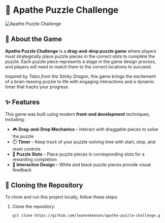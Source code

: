 # 🧩 Apathe Puzzle Challenge  

![Apathe Puzzle Challenge](https://imgur.com/cUPG4G6.png)  

## 🎲 About the Game  
**Apathe Puzzle Challenge** is a **drag-and-drop puzzle game** where players must strategically place puzzle pieces in the correct slots to complete the puzzle. Each puzzle piece represents a stage in the game design process, and players will need to match them to the correct locations to succeed.

Inspired by *Tales from the Stinky Dragon*, this game brings the excitement of a brain-teasing puzzle to life with engaging interactions and a dynamic timer that tracks your progress.

## ✨ Features  
This game was built using modern **front-end development** techniques, including:

- 🎮 **Drag-and-Drop Mechanics** – Interact with draggable pieces to solve the puzzle
- ⏱️ **Timer** – Keep track of your puzzle-solving time with start, stop, and reset controls
- 🧩 **Puzzle Slots** – Place puzzle pieces in corresponding slots for a rewarding completion
- 🎨 **Interactive Design** – White and black puzzle pieces provide visual feedback

## 📂 Cloning the Repository  

To clone and run this project locally, follow these steps:  

1. Clone the repository: 

   ```bash
   git clone https://github.com/leannekeenan/apathe-puzzle-challenge.git

